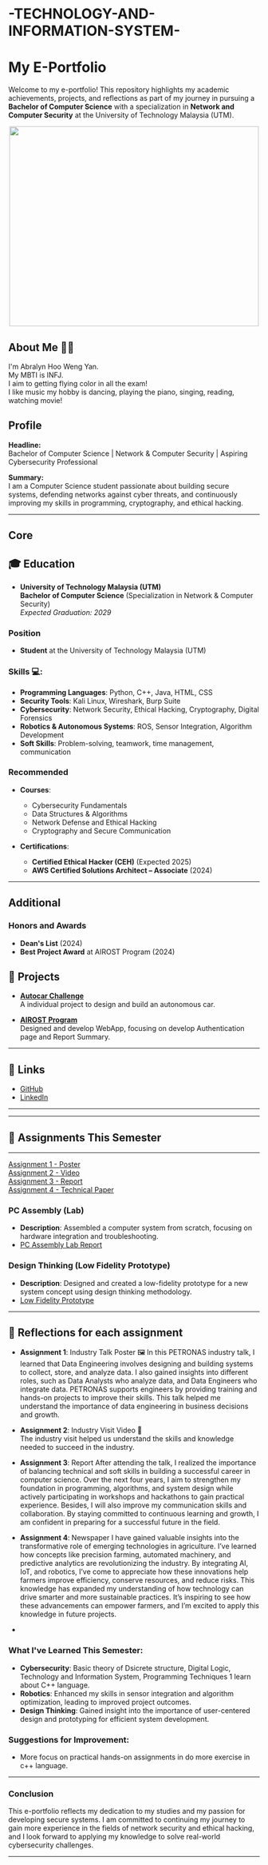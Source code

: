 # -TECHNOLOGY-AND-INFORMATION-SYSTEM-

# My E-Portfolio

Welcome to my e-portfolio! This repository highlights my academic achievements, projects, and reflections as part of my journey in pursuing a **Bachelor of Computer Science** with a specialization in **Network and Computer Security** at the University of Technology Malaysia (UTM).


<p align="center">
  <img src = "https://th.bing.com/th/id/R.3990d6a02f0d5137053ceaf82f340cfd?rik=NfvTbo3PfpzzXA&riu=http%3a%2f%2fwww.pixelstalk.net%2fwp-content%2fuploads%2f2016%2f07%2fComputer-Science-Pictures-HD.jpg&ehk=f9SU4Dzs6NTVrr5FToQeU5WJmrGY31QsSRMAQ3Vverg%3d&risl=&pid=ImgRaw&r=0" width="500" height="400"/>
</p>

## About Me 👨‍💻
I'm Abralyn Hoo Weng Yan.<br>My MBTI is INFJ.<br>I aim to getting flying color in all the exam!<br>I like music my hobby is dancing, playing the piano, singing, reading, watching movie!

## Profile

**Headline:**  
Bachelor of Computer Science | Network & Computer Security | Aspiring Cybersecurity Professional

**Summary:**  
I am a Computer Science student passionate about building secure systems, defending networks against cyber threats, and continuously improving my skills in programming, cryptography, and ethical hacking.

---

## Core

## 🎓 Education
- **University of Technology Malaysia (UTM)**  
  **Bachelor of Computer Science** (Specialization in Network & Computer Security)  
  *Expected Graduation: 2029*

### Position
- **Student** at the University of Technology Malaysia (UTM)

### Skills 💻:
- **Programming Languages**: Python, C++, Java, HTML, CSS  
- **Security Tools**: Kali Linux, Wireshark, Burp Suite  
- **Cybersecurity**: Network Security, Ethical Hacking, Cryptography, Digital Forensics  
- **Robotics & Autonomous Systems**: ROS, Sensor Integration, Algorithm Development  
- **Soft Skills**: Problem-solving, teamwork, time management, communication

### Recommended
- **Courses**:
  - Cybersecurity Fundamentals
  - Data Structures & Algorithms
  - Network Defense and Ethical Hacking  
  - Cryptography and Secure Communication

- **Certifications**:
  - **Certified Ethical Hacker (CEH)** (Expected 2025)
  - **AWS Certified Solutions Architect – Associate** (2024)

---

## Additional

### Honors and Awards
- **Dean's List** (2024)  
- **Best Project Award** at AIROST Program (2024)

## 📁 Projects
  
- **[Autocar Challenge](https://github.com/abralyn-hoo/Autocar-Challenge/tree/main)**  
  A individual project to design and build an autonomous car.

- **[AIROST Program](https://github.com/clis013/TeamCKA)**  
  Designed and develop WebApp, focusing on develop Authentication page and Report Summary.

---

## 📱 Links

- [GitHub](https://github.com/abralyn-hoo/E-portfolio)  
- [LinkedIn](www.linkedin.com/in/-abralyn-8260a1217)

---

---

## 📝 Assignments This Semester
---
[Assignment 1 - Poster](https://github.com/abralyn-hoo/E-portfolio/tree/main/Assignment%201)  
[Assignment 2 - Video](https://youtu.be/HEHZ8mps7Tw)  
[Assignment 3 - Report](https://github.com/abralyn-hoo/E-portfolio/tree/main/Assignment%203)  
[Assignment 4 - Technical Paper](https://github.com/abralyn-hoo/E-portfolio/tree/main/Assignment%204)

### PC Assembly (Lab)
- **Description**: Assembled a computer system from scratch, focusing on hardware integration and troubleshooting.
- [PC Assembly Lab Report](assets/pc_assembly_report.pdf)

### Design Thinking (Low Fidelity Prototype)
- **Description**: Designed and created a low-fidelity prototype for a new system concept using design thinking methodology.
- [Low Fidelity Prototype](assets/low_fidelity_prototype.jpg)

---

## 🔮 Reflections for each assignment

- **Assignment 1**: Industry Talk Poster 🖼️
In this PETRONAS industry talk, I learned that Data Engineering involves designing and building systems to collect, store, and analyze data. I also gained insights into different roles, such as Data Analysts who analyze data, and Data Engineers who integrate data. PETRONAS supports engineers by providing training and hands-on projects to improve their skills. This talk helped me understand the importance of data engineering in business decisions and growth. 

- **Assignment 2**: Industry Visit Video 🎥  
The industry visit helped us understand the skills and knowledge needed to succeed in the industry.

- **Assignment 3**: Report 
After attending the talk, I realized the importance of balancing technical and soft skills in building a successful career in computer science. Over the next four years, I aim to strengthen my foundation in programming, algorithms, and system design while actively participating in workshops and hackathons to gain practical experience. Besides, I will also improve my communication skills and collaboration. By staying committed to continuous learning and growth, I am confident in preparing for a successful future in the field. 

- **Assignment 4**: Newspaper
I have gained valuable insights into the transformative role of emerging technologies in agriculture. I’ve learned how concepts like precision farming, automated machinery, and predictive analytics are revolutionizing the industry. By integrating AI, IoT, and robotics, I’ve come to appreciate how these innovations help farmers improve efficiency, conserve resources, and reduce risks. This knowledge has expanded my understanding of how technology can drive smarter and more sustainable practices. It’s inspiring to see how these advancements can empower farmers, and I’m excited to apply this knowledge in future projects.

- 
### What I've Learned This Semester:

- **Cybersecurity**: Basic theory of Dsicrete structure, Digital Logic, Technology and Information System, Programming Techniques 1 learn about C++ language.
- **Robotics**: Enhanced my skills in sensor integration and algorithm optimization, leading to improved project outcomes.
- **Design Thinking**: Gained insight into the importance of user-centered design and prototyping for efficient system development.

### Suggestions for Improvement:
- More focus on practical hands-on assignments in do more exercise in c++ language.


---

### Conclusion

This e-portfolio reflects my dedication to my studies and my passion for developing secure systems. I am committed to continuing my journey to gain more experience in the fields of network security and ethical hacking, and I look forward to applying my knowledge to solve real-world cybersecurity challenges.

---




